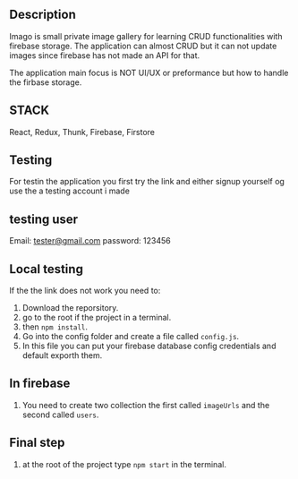 ## Description
Imago is small private image gallery for learning CRUD functionalities with firebase storage. 
The application can almost CRUD but it can not update images since firebase has not made an API for that. 

The application main focus is NOT UI/UX or preformance but how to handle the firbase storage.  

## STACK 
React,
Redux,
Thunk,
Firebase,
Firstore
  
## Testing
For testin the application you first try the link and either signup yourself og use the a testing account i made 
  
  ## testing user
  Email: tester@gmail.com
  password: 123456

  ## Local testing
  If the the link does not work you need to: 
  1. Download the reporsitory.
  2. go to the root if the project in a terminal.
  3. then `npm install`.
  4. Go into the config folder and create a file called `config.js`.
  5. In this file you can put your firebase database config credentials and default exporth them. 
  
  ## In firebase
  1. You need to create two collection the first called `imageUrls` and the second called `users`.
  
  ## Final step 
  1. at the root of the project type `npm start` in the terminal.
 
